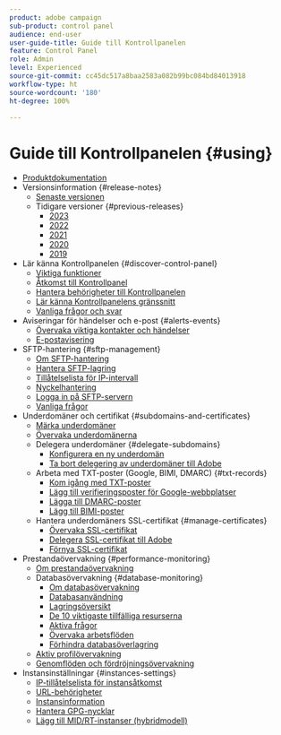 ```yaml
---
product: adobe campaign
sub-product: control panel
audience: end-user
user-guide-title: Guide till Kontrollpanelen
feature: Control Panel
role: Admin
level: Experienced
source-git-commit: cc45dc517a8baa2583a082b99bc084bd84013918
workflow-type: ht
source-wordcount: '180'
ht-degree: 100%

---
```



# Guide till Kontrollpanelen {#using}

+ [Produktdokumentation](control-panel-home.md)
+ Versionsinformation {#release-notes}
   + [Senaste versionen](rn/release-notes.md)
   + Tidigare versioner {#previous-releases}
      + [2023](rn/release-notes-2023.md)
      + [2022](rn/release-notes-2022.md)
      + [2021](rn/release-notes-2021.md)
      + [2020](rn/release-notes-2020.md)
      + [2019](rn/release-notes-2019.md)
+ Lär känna Kontrollpanelen {#discover-control-panel}
   + [Viktiga funktioner](discover/using/key-features.md)
   + [Åtkomst till Kontrollpanel](discover/using/accessing-control-panel.md)
   + [Hantera behörigheter till Kontrollpanelen](discover/using/managing-permissions.md)
   + [Lär känna Kontrollpanelens gränssnitt](discover/using/discovering-the-interface.md)
   + [Vanliga frågor och svar ](faq.md)
+ Aviseringar för händelser och e-post {#alerts-events}
   + [Övervaka viktiga kontakter och händelser](service-events/service-events.md)
   + [E-postavisering](performance-monitoring/using/email-alerting.md)
+ SFTP-hantering {#sftp-management}
   + [Om SFTP-hantering](sftp/using/about-sftp-management.md)
   + [Hantera SFTP-lagring](sftp/using/sftp-storage-management.md)
   + [Tillåtelselista för IP-intervall](sftp/using/ip-range-allow-listing.md)
   + [Nyckelhantering](sftp/using/key-management.md)
   + [Logga in på SFTP-servern](sftp/using/logging-into-sftp-server.md)
   + [Vanliga frågor](sftp/using/common-questions.md)
+ Underdomäner och certifikat {#subdomains-and-certificates}
   + [Märka underdomäner](subdomains-certificates/using/subdomains-branding.md)
   + [Övervaka underdomänerna](subdomains-certificates/using/monitoring-subdomains.md)
   + Delegera underdomäner {#delegate-subdomains}
      + [Konfigurera en ny underdomän](subdomains-certificates/using/setting-up-new-subdomain.md)
      + [Ta bort delegering av underdomäner till Adobe](subdomains-certificates/using/remove-delegated-subdomains.md)
   + Arbeta med TXT-poster (Google, BIMI, DMARC) {#txt-records}
      + [Kom igång med TXT-poster](subdomains-certificates/using/gs-txt-records.md)
      + [Lägg till verifieringsposter för Google-webbplatser](subdomains-certificates/using/managing-txt-records.md)
      + [Lägga till DMARC-poster](subdomains-certificates/using/dmarc.md)
      + [Lägg till BIMI-poster](subdomains-certificates/using/bimi.md)
   + Hantera underdomäners SSL-certifikat {#manage-certificates}
      + [Övervaka SSL-certifikat](subdomains-certificates/using/monitoring-ssl-certificates.md)
      + [Delegera SSL-certifikat till Adobe](subdomains-certificates/using/delegate-ssl.md)
      + [Förnya SSL-certifikat](subdomains-certificates/using/renewing-subdomain-certificate.md)
+ Prestandaövervakning {#performance-monitoring}
   + [Om prestandaövervakning](performance-monitoring/using/about-performance-monitoring.md)
   + Databasövervakning {#database-monitoring}
      + [Om databasövervakning](performance-monitoring/using/database-monitoring.md)
      + [Databasanvändning](performance-monitoring/using/database-utilization.md)
      + [Lagringsöversikt](performance-monitoring/using/database-storage-overview.md)
      + [De 10 viktigaste tillfälliga resurserna](performance-monitoring/using/database-top-ten-resources.md)
      + [Aktiva frågor](performance-monitoring/using/database-active-queries.md)
      + [Övervaka arbetsflöden](performance-monitoring/using/workflow-monitoring.md)
      + [Förhindra databasöverlagring](performance-monitoring/using/database-preventing-overload.md)
   + [Aktiv profilövervakning](performance-monitoring/using/active-profiles-monitoring.md)
   + [Genomflöden och fördröjningsövervakning](performance-monitoring/using/throughputs-latencies.md)
+ Instansinställningar {#instances-settings}
   + [IP-tillåtelselista för instansåtkomst](instances-settings/using/ip-allow-listing-instance-access.md)
   + [URL-behörigheter](instances-settings/using/url-permissions.md)
   + [Instansinformation](instances-settings/using/instance-details.md)
   + [Hantera GPG-nycklar](instances-settings/using/gpg-keys-management.md)
   + [Lägg till MID/RT-instanser (hybridmodell)](instances-settings/using/external-accounts.md)
